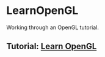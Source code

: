 # LearnOpenGL
Working through an OpenGL tutorial.

## Tutorial: [Learn OpenGL](https://learnopengl.com/) 
